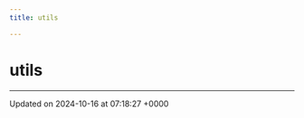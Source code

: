 ```yaml
---
title: utils

---
```


# utils








-------------------------------

Updated on 2024-10-16 at 07:18:27 +0000